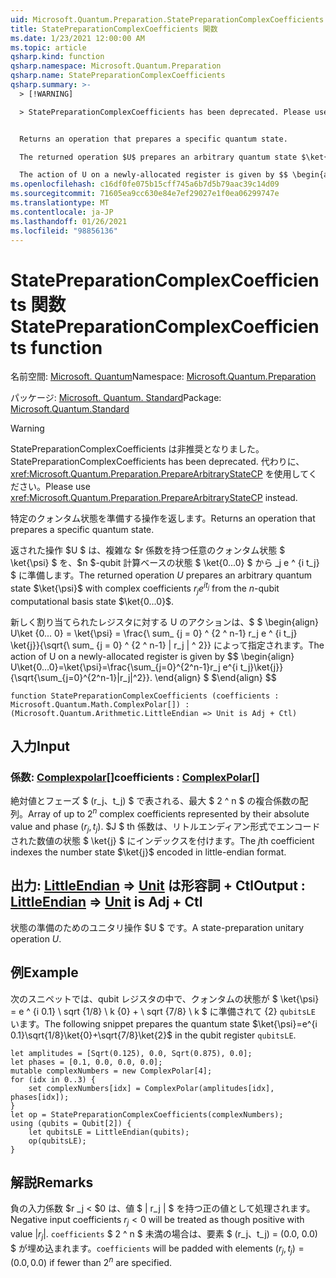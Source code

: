 ```yaml
---
uid: Microsoft.Quantum.Preparation.StatePreparationComplexCoefficients
title: StatePreparationComplexCoefficients 関数
ms.date: 1/23/2021 12:00:00 AM
ms.topic: article
qsharp.kind: function
qsharp.namespace: Microsoft.Quantum.Preparation
qsharp.name: StatePreparationComplexCoefficients
qsharp.summary: >-
  > [!WARNING]

  > StatePreparationComplexCoefficients has been deprecated. Please use <xref:Microsoft.Quantum.Preparation.PrepareArbitraryStateCP> instead.


  Returns an operation that prepares a specific quantum state.

  The returned operation $U$ prepares an arbitrary quantum state $\ket{\psi}$ with complex coefficients $r_j e^{i t_j}$ from the $n$-qubit computational basis state $\ket{0...0}$.

  The action of U on a newly-allocated register is given by $$ \begin{align} U\ket{0...0}=\ket{\psi}=\frac{\sum_{j=0}^{2^n-1}r_j e^{i t_j}\ket{j}}{\sqrt{\sum_{j=0}^{2^n-1}|r_j|^2}}. \end{align} $$
ms.openlocfilehash: c16df0fe075b15cff745a6b7d5b79aac39c14d09
ms.sourcegitcommit: 71605ea9cc630e84e7ef29027e1f0ea06299747e
ms.translationtype: MT
ms.contentlocale: ja-JP
ms.lasthandoff: 01/26/2021
ms.locfileid: "98856136"
---
```

# <a name="statepreparationcomplexcoefficients-function"></a><span data-ttu-id="b753e-102">StatePreparationComplexCoefficients 関数</span><span class="sxs-lookup"><span data-stu-id="b753e-102">StatePreparationComplexCoefficients function</span></span>

<span data-ttu-id="b753e-103">名前空間: [Microsoft. Quantum](xref:Microsoft.Quantum.Preparation)</span><span class="sxs-lookup"><span data-stu-id="b753e-103">Namespace: [Microsoft.Quantum.Preparation](xref:Microsoft.Quantum.Preparation)</span></span>

<span data-ttu-id="b753e-104">パッケージ: [Microsoft. Quantum. Standard](https://nuget.org/packages/Microsoft.Quantum.Standard)</span><span class="sxs-lookup"><span data-stu-id="b753e-104">Package: [Microsoft.Quantum.Standard](https://nuget.org/packages/Microsoft.Quantum.Standard)</span></span>


> [!WARNING]
> <span data-ttu-id="b753e-105">StatePreparationComplexCoefficients は非推奨となりました。</span><span class="sxs-lookup"><span data-stu-id="b753e-105">StatePreparationComplexCoefficients has been deprecated.</span></span> <span data-ttu-id="b753e-106">代わりに、<xref:Microsoft.Quantum.Preparation.PrepareArbitraryStateCP> を使用してください。</span><span class="sxs-lookup"><span data-stu-id="b753e-106">Please use <xref:Microsoft.Quantum.Preparation.PrepareArbitraryStateCP> instead.</span></span>

<span data-ttu-id="b753e-107">特定のクォンタム状態を準備する操作を返します。</span><span class="sxs-lookup"><span data-stu-id="b753e-107">Returns an operation that prepares a specific quantum state.</span></span>

<span data-ttu-id="b753e-108">返された操作 $U $ は、複雑な $r 係数を持つ任意のクォンタム状態 $ \ket{\psi} $ を、$n $-qubit 計算ベースの状態 $ \ket{0...0} $ から _j e ^ {i t_j} $ に準備します。</span><span class="sxs-lookup"><span data-stu-id="b753e-108">The returned operation $U$ prepares an arbitrary quantum state $\ket{\psi}$ with complex coefficients $r_j e^{i t_j}$ from the $n$-qubit computational basis state $\ket{0...0}$.</span></span>

<span data-ttu-id="b753e-109">新しく割り当てられたレジスタに対する U のアクションは、$ $ \begin{align} U\ket {0... 0} = \ket{\psi} = \frac{\ sum_ {j = 0} ^ {2 ^ n-1} r_j e ^ {i t_j} \ket{j}}{\sqrt{\ sum_ {j = 0} ^ {2 ^ n-1} | r_j | ^ 2}} によって指定されます。</span><span class="sxs-lookup"><span data-stu-id="b753e-109">The action of U on a newly-allocated register is given by $$ \begin{align} U\ket{0...0}=\ket{\psi}=\frac{\sum_{j=0}^{2^n-1}r_j e^{i t_j}\ket{j}}{\sqrt{\sum_{j=0}^{2^n-1}|r_j|^2}}.</span></span>
<span data-ttu-id="b753e-110">\end{align} $ $</span><span class="sxs-lookup"><span data-stu-id="b753e-110">\end{align} $$</span></span>

```qsharp
function StatePreparationComplexCoefficients (coefficients : Microsoft.Quantum.Math.ComplexPolar[]) : (Microsoft.Quantum.Arithmetic.LittleEndian => Unit is Adj + Ctl)
```


## <a name="input"></a><span data-ttu-id="b753e-111">入力</span><span class="sxs-lookup"><span data-stu-id="b753e-111">Input</span></span>

### <a name="coefficients--complexpolar"></a><span data-ttu-id="b753e-112">係数: [Complexpolar](xref:Microsoft.Quantum.Math.ComplexPolar)[]</span><span class="sxs-lookup"><span data-stu-id="b753e-112">coefficients : [ComplexPolar](xref:Microsoft.Quantum.Math.ComplexPolar)[]</span></span>

<span data-ttu-id="b753e-113">絶対値とフェーズ $ (r_j、t_j) $ で表される、最大 $ 2 ^ n $ の複合係数の配列。</span><span class="sxs-lookup"><span data-stu-id="b753e-113">Array of up to $2^n$ complex coefficients represented by their absolute value and phase $(r_j, t_j)$.</span></span> <span data-ttu-id="b753e-114">$J $ th 係数は、リトルエンディアン形式でエンコードされた数値の状態 $ \ket{j} $ にインデックスを付けます。</span><span class="sxs-lookup"><span data-stu-id="b753e-114">The $j$th coefficient indexes the number state $\ket{j}$ encoded in little-endian format.</span></span>



## <a name="output--littleendian--unit--is-adj--ctl"></a><span data-ttu-id="b753e-115">出力: [LittleEndian](xref:Microsoft.Quantum.Arithmetic.LittleEndian) => [Unit](xref:microsoft.quantum.lang-ref.unit)  は形容詞 + Ctl</span><span class="sxs-lookup"><span data-stu-id="b753e-115">Output : [LittleEndian](xref:Microsoft.Quantum.Arithmetic.LittleEndian) => [Unit](xref:microsoft.quantum.lang-ref.unit)  is Adj + Ctl</span></span>

<span data-ttu-id="b753e-116">状態の準備のためのユニタリ操作 $U $ です。</span><span class="sxs-lookup"><span data-stu-id="b753e-116">A state-preparation unitary operation $U$.</span></span>

## <a name="example"></a><span data-ttu-id="b753e-117">例</span><span class="sxs-lookup"><span data-stu-id="b753e-117">Example</span></span>

<span data-ttu-id="b753e-118">次のスニペットでは、qubit レジスタの中で、クォンタムの状態が $ \ket{\psi} = e ^ {i 0.1} \ sqrt {1/8} \ k {0} + \ sqrt {7/8} \ k $ に準備されて {2} `qubitsLE` います。</span><span class="sxs-lookup"><span data-stu-id="b753e-118">The following snippet prepares the quantum state $\ket{\psi}=e^{i 0.1}\sqrt{1/8}\ket{0}+\sqrt{7/8}\ket{2}$ in the qubit register `qubitsLE`.</span></span>

```qsharp
let amplitudes = [Sqrt(0.125), 0.0, Sqrt(0.875), 0.0];
let phases = [0.1, 0.0, 0.0, 0.0];
mutable complexNumbers = new ComplexPolar[4];
for (idx in 0..3) {
    set complexNumbers[idx] = ComplexPolar(amplitudes[idx], phases[idx]);
}
let op = StatePreparationComplexCoefficients(complexNumbers);
using (qubits = Qubit[2]) {
    let qubitsLE = LittleEndian(qubits);
    op(qubitsLE);
}
```

## <a name="remarks"></a><span data-ttu-id="b753e-119">解説</span><span class="sxs-lookup"><span data-stu-id="b753e-119">Remarks</span></span>

<span data-ttu-id="b753e-120">負の入力係数 $r _j < $0 は、値 $ | r_j | $ を持つ正の値として処理されます。</span><span class="sxs-lookup"><span data-stu-id="b753e-120">Negative input coefficients $r_j < 0$ will be treated as though positive with value $|r_j|$.</span></span> <span data-ttu-id="b753e-121">`coefficients` $ 2 ^ n $ 未満の場合は、要素 $ (r_j、t_j) = (0.0, 0.0) $ が埋め込まれます。</span><span class="sxs-lookup"><span data-stu-id="b753e-121">`coefficients` will be padded with elements $(r_j, t_j) = (0.0, 0.0)$ if fewer than $2^n$ are specified.</span></span>